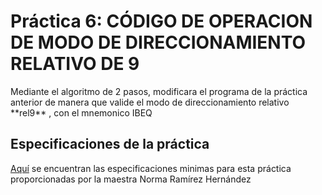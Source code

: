 # Práctica 6: CÓDIGO DE OPERACION DE MODO DE DIRECCIONAMIENTO RELATIVO DE 9

<p>Mediante el algoritmo de 2 pasos, modificara el programa de la práctica anterior de manera que valide el modo de direccionamiento relativo **rel9** , con el mnemonico IBEQ</p>

## Especificaciones de la práctica

[Aquí](P6-2019B.pdf) se encuentran las especificaciones minimas para esta práctica proporcionadas por la maestra Norma Ramírez Hernández